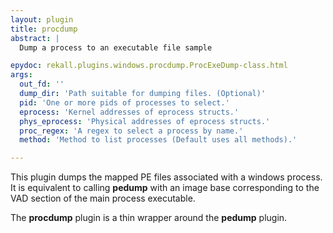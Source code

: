 ```yaml
---
layout: plugin
title: procdump
abstract: |
  Dump a process to an executable file sample

epydoc: rekall.plugins.windows.procdump.ProcExeDump-class.html
args:
  out_fd: ''
  dump_dir: 'Path suitable for dumping files. (Optional)'
  pid: 'One or more pids of processes to select.'
  eprocess: 'Kernel addresses of eprocess structs.'
  phys_eprocess: 'Physical addresses of eprocess structs.'
  proc_regex: 'A regex to select a process by name.'
  method: 'Method to list processes (Default uses all methods).'

---
```


This plugin dumps the mapped PE files associated with a windows process. It is
equivalent to calling **pedump** with an image base corresponding to the VAD
section of the main process executable.

The **procdump** plugin is a thin wrapper around the **pedump** plugin.